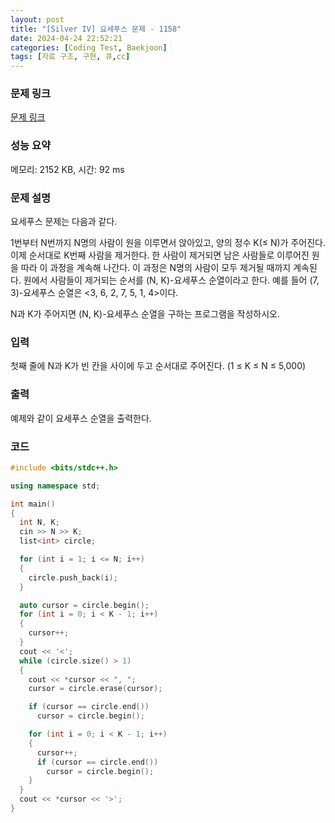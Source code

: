 ```yaml
---
layout: post
title: "[Silver IV] 요세푸스 문제 - 1158"
date: 2024-04-24 22:52:21
categories: [Coding Test, Baekjoon]
tags: [자료 구조, 구현, 큐,cc]
---
```


### 문제 링크

[문제 링크](https://www.acmicpc.net/problem/1158)

### 성능 요약

메모리: 2152 KB, 시간: 92 ms

### 문제 설명

<p>요세푸스 문제는 다음과 같다.</p>

<p>1번부터 N번까지 N명의 사람이 원을 이루면서 앉아있고, 양의 정수 K(≤ N)가 주어진다. 이제 순서대로 K번째 사람을 제거한다. 한 사람이 제거되면 남은 사람들로 이루어진 원을 따라 이 과정을 계속해 나간다. 이 과정은 N명의 사람이 모두 제거될 때까지 계속된다. 원에서 사람들이 제거되는 순서를 (N, K)-요세푸스 순열이라고 한다. 예를 들어 (7, 3)-요세푸스 순열은 <3, 6, 2, 7, 5, 1, 4>이다.</p>

<p>N과 K가 주어지면 (N, K)-요세푸스 순열을 구하는 프로그램을 작성하시오.</p>

### 입력

 <p>첫째 줄에 N과 K가 빈 칸을 사이에 두고 순서대로 주어진다. (1 ≤ K ≤ N ≤ 5,000)</p>

### 출력

 <p>예제와 같이 요세푸스 순열을 출력한다.</p>

### 코드

```cc
#include <bits/stdc++.h>

using namespace std;

int main()
{
  int N, K;
  cin >> N >> K;
  list<int> circle;

  for (int i = 1; i <= N; i++)
  {
    circle.push_back(i);
  }

  auto cursor = circle.begin();
  for (int i = 0; i < K - 1; i++)
  {
    cursor++;
  }
  cout << '<';
  while (circle.size() > 1)
  {
    cout << *cursor << ", ";
    cursor = circle.erase(cursor);

    if (cursor == circle.end())
      cursor = circle.begin();

    for (int i = 0; i < K - 1; i++)
    {
      cursor++;
      if (cursor == circle.end())
        cursor = circle.begin();
    }
  }
  cout << *cursor << '>';
}
```
